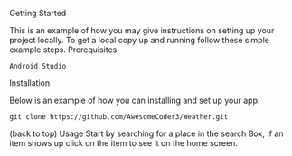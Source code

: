 Getting Started

This is an example of how you may give instructions on setting up your project locally. To get a local copy up and running follow these simple example steps.
Prerequisites


    Android Studio


Installation

Below is an example of how you can installing and set up your app. 



    git clone https://github.com/AwesomeCoder3/Weather.git


(back to top)
Usage
 Start by searching for a place in the search Box, If an item shows up click on the item to see it on the home screen.
